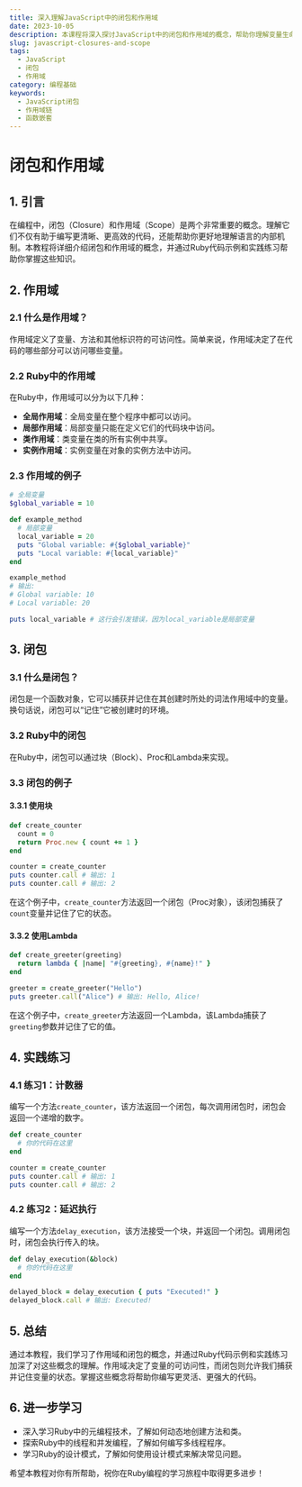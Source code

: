 ```yaml
---
title: 深入理解JavaScript中的闭包和作用域
date: 2023-10-05
description: 本课程将深入探讨JavaScript中的闭包和作用域的概念，帮助你理解变量生命周期、函数嵌套以及如何有效管理作用域链。
slug: javascript-closures-and-scope
tags:
  - JavaScript
  - 闭包
  - 作用域
category: 编程基础
keywords:
  - JavaScript闭包
  - 作用域链
  - 函数嵌套
---
```


# 闭包和作用域

## 1. 引言

在编程中，闭包（Closure）和作用域（Scope）是两个非常重要的概念。理解它们不仅有助于编写更清晰、更高效的代码，还能帮助你更好地理解语言的内部机制。本教程将详细介绍闭包和作用域的概念，并通过Ruby代码示例和实践练习帮助你掌握这些知识。

## 2. 作用域

### 2.1 什么是作用域？

作用域定义了变量、方法和其他标识符的可访问性。简单来说，作用域决定了在代码的哪些部分可以访问哪些变量。

### 2.2 Ruby中的作用域

在Ruby中，作用域可以分为以下几种：

- **全局作用域**：全局变量在整个程序中都可以访问。
- **局部作用域**：局部变量只能在定义它们的代码块中访问。
- **类作用域**：类变量在类的所有实例中共享。
- **实例作用域**：实例变量在对象的实例方法中访问。

### 2.3 作用域的例子

```ruby
# 全局变量
$global_variable = 10

def example_method
  # 局部变量
  local_variable = 20
  puts "Global variable: #{$global_variable}"
  puts "Local variable: #{local_variable}"
end

example_method
# 输出:
# Global variable: 10
# Local variable: 20

puts local_variable # 这行会引发错误，因为local_variable是局部变量
```

## 3. 闭包

### 3.1 什么是闭包？

闭包是一个函数对象，它可以捕获并记住在其创建时所处的词法作用域中的变量。换句话说，闭包可以“记住”它被创建时的环境。

### 3.2 Ruby中的闭包

在Ruby中，闭包可以通过块（Block）、Proc和Lambda来实现。

### 3.3 闭包的例子

#### 3.3.1 使用块

```ruby
def create_counter
  count = 0
  return Proc.new { count += 1 }
end

counter = create_counter
puts counter.call # 输出: 1
puts counter.call # 输出: 2
```

在这个例子中，`create_counter`方法返回一个闭包（Proc对象），该闭包捕获了`count`变量并记住了它的状态。

#### 3.3.2 使用Lambda

```ruby
def create_greeter(greeting)
  return lambda { |name| "#{greeting}, #{name}!" }
end

greeter = create_greeter("Hello")
puts greeter.call("Alice") # 输出: Hello, Alice!
```

在这个例子中，`create_greeter`方法返回一个Lambda，该Lambda捕获了`greeting`参数并记住了它的值。

## 4. 实践练习

### 4.1 练习1：计数器

编写一个方法`create_counter`，该方法返回一个闭包，每次调用闭包时，闭包会返回一个递增的数字。

```ruby
def create_counter
  # 你的代码在这里
end

counter = create_counter
puts counter.call # 输出: 1
puts counter.call # 输出: 2
```

### 4.2 练习2：延迟执行

编写一个方法`delay_execution`，该方法接受一个块，并返回一个闭包。调用闭包时，闭包会执行传入的块。

```ruby
def delay_execution(&block)
  # 你的代码在这里
end

delayed_block = delay_execution { puts "Executed!" }
delayed_block.call # 输出: Executed!
```

## 5. 总结

通过本教程，我们学习了作用域和闭包的概念，并通过Ruby代码示例和实践练习加深了对这些概念的理解。作用域决定了变量的可访问性，而闭包则允许我们捕获并记住变量的状态。掌握这些概念将帮助你编写更灵活、更强大的代码。

## 6. 进一步学习

- 深入学习Ruby中的元编程技术，了解如何动态地创建方法和类。
- 探索Ruby中的线程和并发编程，了解如何编写多线程程序。
- 学习Ruby的设计模式，了解如何使用设计模式来解决常见问题。

希望本教程对你有所帮助，祝你在Ruby编程的学习旅程中取得更多进步！